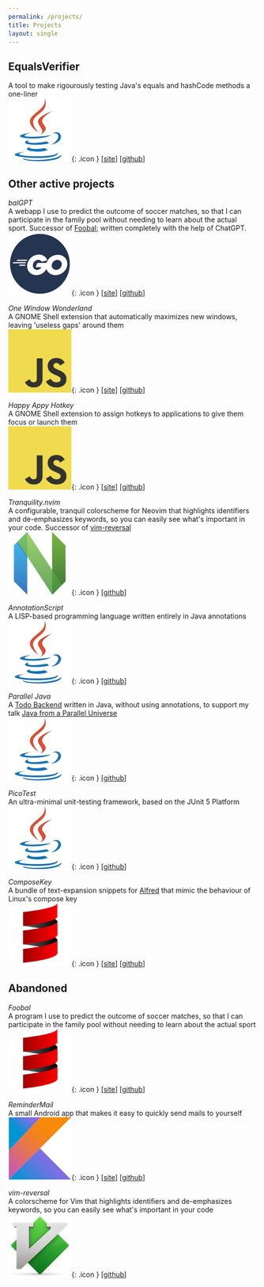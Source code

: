 ```yaml
---
permalink: /projects/
title: Projects
layout: single
---
```


## EqualsVerifier

A tool to make rigourously testing Java's equals and hashCode methods a one-liner
<br>
![java](/images/icons/java.png){: .icon } [[site](http://jqno.nl/equalsverifier)] [[github](https://github.com/jqno/equalsverifier)]

## Other active projects

_balGPT_
<br>
A webapp I use to predict the outcome of soccer matches, so that I can participate in the family pool without needing to learn about the actual sport. Successor of [Foobal](#foobal); written completely with the help of ChatGPT.
<br>
![go](/images/icons/go.png){: .icon } [[site](https://jqno.nl/tags/#balgpt)] [[github](https://github.com/jqno/balGPT)]

_One Window Wonderland_
<br>
A GNOME Shell extension that automatically maximizes new windows, leaving 'useless gaps' around them
<br>
![javascript](/images/icons/javascript.png){: .icon } [[site](https://extensions.gnome.org/extension/5696/one-window-wonderland/)] [[github](https://github.com/jqno/gnome-one-window-wonderland/)]

_Happy Appy Hotkey_
<br>
A GNOME Shell extension to assign hotkeys to applications to give them focus or launch them
<br>
![javascript](/images/icons/javascript.png){: .icon } [[site](https://extensions.gnome.org/extension/6057/happy-appy-hotkey/)] [[github](https://github.com/jqno/gnome-happy-appy-hotkey/)]

_Tranquility.nvim_
<br>
A configurable, tranquil colorscheme for Neovim that highlights identifiers and de-emphasizes keywords, so you can easily see what's important in your code. Successor of [vim-reversal](#vim-reversal)
<br>
![neovim](/images/icons/neovim.png){: .icon } [[github](https://github.com/jqno/tranquility.nvim/)]

_AnnotationScript_
<br>
A LISP-based programming language written entirely in Java annotations
<br>
![java](/images/icons/java.png){: .icon } [[github](https://github.com/jqno/AnnotationScript)]

_Parallel Java_
<br>
A [Todo Backend](https://www.todobackend.com/) written in Java, without using annotations, to support my talk [Java from a Parallel Universe](https://jqno.nl/talks/paralleljava/)
<br>
![java](/images/icons/java.png){: .icon } [[github](https://github.com/jqno/paralleljava/)]

_PicoTest_
<br>
An ultra-minimal unit-testing framework, based on the JUnit 5 Platform
<br>
![java](/images/icons/java.png){: .icon } [[github](https://github.com/jqno/picotest)]

_ComposeKey_
<br>
A bundle of text-expansion snippets for [Alfred](https://www.alfredapp.com/) that mimic the behaviour of Linux's compose key
<br>
![scala](/images/icons/scala.png){: .icon } [[site](https://jqno.nl/ComposeKey.alfredsnippets/)] [[github](https://github.com/jqno/ComposeKey.alfredsnippets)]

## Abandoned

_Foobal_
<a name="foobal"/>
<br>
A program I use to predict the outcome of soccer matches, so that I can participate in the family pool without needing to learn about the actual sport
<br>
![scala](/images/icons/scala.png){: .icon } [[site](https://jqno.nl/tags/#foobal)] [[github](https://github.com/jqno/foobal)]

_ReminderMail_
<br>
A small Android app that makes it easy to quickly send mails to yourself
<br>
![kotlin](/images/icons/kotlin.png){: .icon } [[site](https://jqno.nl/remindermail)] [[github](https://github.com/jqno/remindermail)]

_vim-reversal_
<a name="vim-reversal"/>
<br>
A colorscheme for Vim that highlights identifiers and de-emphasizes keywords, so you can easily see what's important in your code
<br>
![vim](/images/icons/vim.png){: .icon } [[github](https://github.com/jqno/vim-reversal)]
